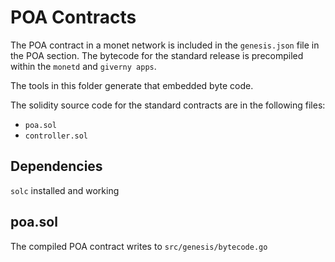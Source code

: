 # POA Contracts

The POA contract in a monet network is included in the ``genesis.json`` file in
the POA section. The bytecode for the standard release is precompiled within
the ``monetd`` and ``giverny apps``. 

The tools in this folder generate that embedded byte code. 

The solidity source code for the standard contracts are in the following files:

+ ``poa.sol``
+ ``controller.sol``

## Dependencies

``solc`` installed and working


## poa.sol

The compiled POA contract writes to ``src/genesis/bytecode.go``